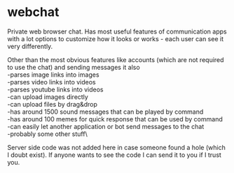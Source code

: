 # webchat
Private web browser chat. Has most useful features of communication apps with a lot options to customize how it looks or works - each user can see it very differently.

Other than the most obvious features like accounts (which are not required to use the chat) and sending messages it also\
-parses image links into images\
-parses video links into videos\
-parses youtube links into videos\
-can upload images directly\
-can upload files by drag&drop\
-has around 1500 sound messages that can be played by command\
-has around 100 memes for quick response that can be used by command\
-can easily let another application or bot send messages to the chat\
-probably some other stuff\

Server side code was not added here in case someone found a hole (which I doubt exist). If anyone wants to see the code I can send it to you if I trust you.
